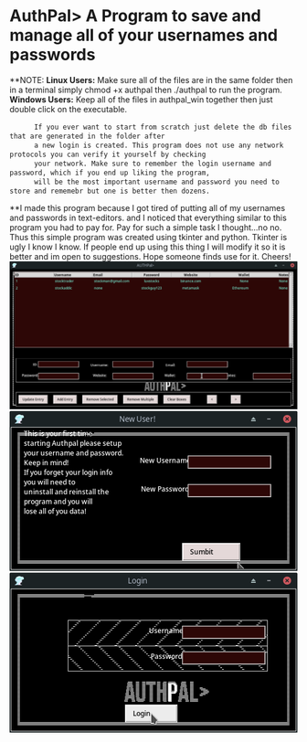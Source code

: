 # AuthPal> A Program to save and manage all of your usernames and passwords

**NOTE: 
          <b>Linux Users:</b>
          Make sure all of the files are in the same folder then in a terminal simply chmod +x authpal then ./authpal to run the program.
          <b>Windows Users:</b>
          Keep all of the files in authpal_win together then just double click on the executable.
          
          
          If you ever want to start from scratch just delete the db files that are generated in the folder after 
          a new login is created. This program does not use any network protocols you can verify it yourself by checking
          your network. Make sure to remember the login username and password, which if you end up liking the program,
          will be the most important username and password you need to store and rememebr but one is better then dozens.
          
          
          
  **I made this program because I got tired of putting all of my usernames and passwords in text-editors. 
  and I noticed that everything similar to this program you had to pay for. Pay for such a simple task I thought...no no.
  Thus this simple program was created using tkinter and python. Tkinter is ugly I know I know. If people end up using this thing
  I will modify it so it is better and im open to suggestions. Hope someone finds use for it. Cheers!
<img src="https://github.com/joshjetson/authpal/blob/main/authpal_main_gui.png" alt="Alt text" title="Main">
<img src="https://github.com/joshjetson/authpal/blob/main/auth_new_user.png" alt="Alt text" title="New User">
<img src="https://github.com/joshjetson/authpal/blob/main/authpal_login.png" alt="Alt text" title="Login">
